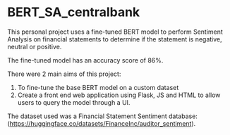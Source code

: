 # BERT_SA_centralbank

This personal project uses a fine-tuned BERT model to perform Sentiment Analysis on financial statements to determine if the statement is negative, neutral or positive. 

The fine-tuned model has an accuracy score of 86%.

There were 2 main aims of this project: 
1) To fine-tune the base BERT model on a custom dataset
2) Create a front end web application using Flask, JS and HTML to allow users to query the model through a UI.

The dataset used was a Financial Statement Sentiment database: (https://huggingface.co/datasets/FinanceInc/auditor_sentiment).
